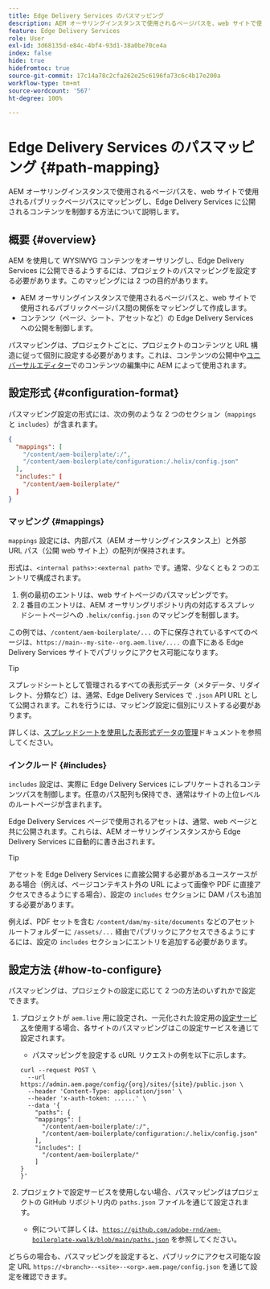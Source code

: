 ```yaml
---
title: Edge Delivery Services のパスマッピング
description: AEM オーサリングインスタンスで使用されるページパスを、web サイトで使用されるパブリックページパスにマッピングし、Edge Delivery Services に公開されるコンテンツを制御する方法について説明します。
feature: Edge Delivery Services
role: User
exl-id: 3d68135d-e84c-4bf4-93d1-38a0be70ce4a
index: false
hide: true
hidefromtoc: true
source-git-commit: 17c14a78c2cfa262e25c6196fa73c6c4b17e200a
workflow-type: tm+mt
source-wordcount: '567'
ht-degree: 100%

---
```


# Edge Delivery Services のパスマッピング {#path-mapping}

AEM オーサリングインスタンスで使用されるページパスを、web サイトで使用されるパブリックページパスにマッピングし、Edge Delivery Services に公開されるコンテンツを制御する方法について説明します。

## 概要 {#overview}

AEM を使用して WYSIWYG コンテンツをオーサリングし、Edge Delivery Services に公開できるようするには、プロジェクトのパスマッピングを設定する必要があります。このマッピングには 2 つの目的があります。

* AEM オーサリングインスタンスで使用されるページパスと、web サイトで使用されるパブリックページパス間の関係をマッピングして作成します。
* コンテンツ（ページ、シート、アセットなど）の Edge Delivery Services への公開を制御します。

パスマッピングは、プロジェクトごとに、プロジェクトのコンテンツと URL 構造に従って個別に設定する必要があります。これは、コンテンツの公開中や[ユニバーサルエディター](/help/sites-cloud/authoring/universal-editor/navigation.md)でのコンテンツの編集中に AEM によって使用されます。

## 設定形式 {#configuration-format}

パスマッピング設定の形式には、次の例のような 2 つのセクション（`mappings` と `includes`）が含まれます。

```json
{
  "mappings": [
    "/content/aem-boilerplate/:/",
    "/content/aem-boilerplate/configuration:/.helix/config.json"
  ],
  "includes:" [
    "/content/aem-boilerplate/"
  ]
}
```

### マッピング {#mappings}

`mappings` 設定には、内部パス（AEM オーサリングインスタンス上）と外部 URL パス（公開 web サイト上）の配列が保持されます。

形式は、`<internal paths>:<external path>` です。通常、少なくとも 2 つのエントリで構成されます。

1. 例の最初のエントリは、web サイトページのパスマッピングです。
1. 2 番目のエントリは、AEM オーサリングリポジトリ内の対応するスプレッドシートページへの `.helix/config.json` のマッピングを制御します。

この例では、`/content/aem-boilerplate/...` の下に保存されているすべてのページは、`https://main--my-site--org.aem.live/....` の直下にある Edge Delivery Services サイトでパブリックにアクセス可能になります。

>[!TIP]
>
>スプレッドシートとして管理されるすべての表形式データ（メタデータ、リダイレクト、分類など）は、通常、Edge Delivery Services で `.json` API URL として公開されます。これを行うには、マッピング設定に個別にリストする必要があります。
>
>詳しくは、[スプレッドシートを使用した表形式データの管理](/help/edge/wysiwyg-authoring/tabular-data.md)ドキュメントを参照してください。

### インクルード {#includes}

`includes` 設定は、実際に Edge Delivery Services にレプリケートされるコンテンツパスを制御します。任意のパス配列も保持でき、通常はサイトの上位レベルのルートページが含まれます。

Edge Delivery Services ページで使用されるアセットは、通常、web ページと共に公開されます。これらは、AEM オーサリングインスタンスから Edge Delivery Services に自動的に書き出されます。

>[!TIP]
>
>アセットを Edge Delivery Services に直接公開する必要があるユースケースがある場合（例えば、ページコンテキスト外の URL によって画像や PDF に直接アクセスできるようにする場合）、設定の `includes` セクションに DAM パスも追加する必要があります。
>
>例えば、PDF セットを含む `/content/dam/my-site/documents` などのアセットルートフォルダーに `/assets/...` 経由でパブリックにアクセスできるようにするには、設定の `includes` セクションにエントリを追加する必要があります。

## 設定方法 {#how-to-configure}

パスマッピングは、プロジェクトの設定に応じて 2 つの方法のいずれかで設定できます。

1. プロジェクトが `aem.live` 用に設定され、一元化された設定用の[設定サービス](https://www.aem.live/docs/config-service-setup)を使用する場合、各サイトのパスマッピングはこの設定サービスを通じて設定されます。

   * パスマッピングを設定する cURL リクエストの例を以下に示します。

   ```text
   curl --request POST \
     --url https://admin.aem.page/config/{org}/sites/{site}/public.json \
     --header 'Content-Type: application/json' \
     --header 'x-auth-token: ......' \
     --data '{
       "paths": {
       "mappings": [
         "/content/aem-boilerplate/:/",
         "/content/aem-boilerplate/configuration:/.helix/config.json"
       ],
       "includes": [
         "/content/aem-boilerplate/"
       ]
   }
   }'
   ```

1. プロジェクトで設定サービスを使用しない場合、パスマッピングはプロジェクトの GitHub リポジトリ内の `paths.json` ファイルを通じて設定されます。

   * 例について詳しくは、[`https://github.com/adobe-rnd/aem-boilerplate-xwalk/blob/main/paths.json`](https://github.com/adobe-rnd/aem-boilerplate-xwalk/blob/main/paths.json) を参照してください。

どちらの場合も、パスマッピングを設定すると、パブリックにアクセス可能な設定 URL `https://<branch>--<site>--<org>.aem.page/config.json` を通じて設定を確認できます。
